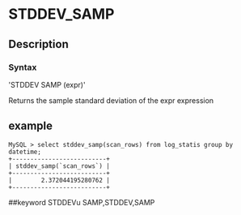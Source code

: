 # STDDEV_SAMP
## Description
### Syntax

'STDDEV SAMP (expr)'


Returns the sample standard deviation of the expr expression

## example
```
MySQL > select stddev_samp(scan_rows) from log_statis group by datetime;
+--------------------------+
| stddev_samp(`scan_rows`) |
+--------------------------+
|        2.372044195280762 |
+--------------------------+
```
##keyword
STDDEVu SAMP,STDDEV,SAMP
